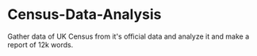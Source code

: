 # Census-Data-Analysis
Gather data of UK Census from it's official data and analyze it and make a report of 12k words.
